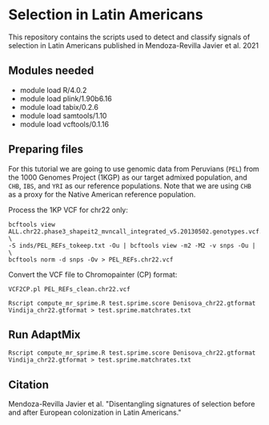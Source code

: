 # Selection in Latin Americans
This repository contains the scripts used to detect and classify signals of selection in Latin Americans published in Mendoza-Revilla Javier et al. 2021

## Modules needed
* module load R/4.0.2
* module load plink/1.90b6.16
* module load tabix/0.2.6
* module load samtools/1.10
* module load vcftools/0.1.16

## Preparing files

For this tutorial we are going to use genomic data from Peruvians (`PEL`) from the 1000 Genomes Project (1KGP) as our target admixed population, and `CHB`, `IBS`, and `YRI` as our reference populations. Note that we are using `CHB` as a proxy for the Native American reference population.

Process the 1KP VCF for chr22 only:

```
bcftools view ALL.chr22.phase3_shapeit2_mvncall_integrated_v5.20130502.genotypes.vcf.gz \
-S inds/PEL_REFs_tokeep.txt -Ou | bcftools view -m2 -M2 -v snps -Ou | \
bcftools norm -d snps -Ov > PEL_REFs.chr22.vcf
```

Convert the VCF file to Chromopainter (CP) format:

```
VCF2CP.pl PEL_REFs_clean.chr22.vcf
```

```
Rscript compute_mr_sprime.R test.sprime.score Denisova_chr22.gtformat Vindija_chr22.gtformat > test.sprime.matchrates.txt
```
## Run AdaptMix

```
Rscript compute_mr_sprime.R test.sprime.score Denisova_chr22.gtformat Vindija_chr22.gtformat > test.sprime.matchrates.txt
```

## Citation
Mendoza-Revilla Javier et al. "Disentangling signatures of selection before and after European colonization in Latin Americans." 
